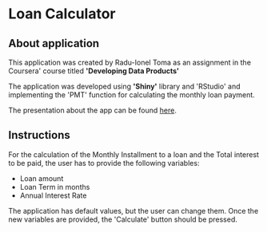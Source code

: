 # Loan Calculator

## About application

This application was created by Radu-Ionel Toma as an assignment in the Coursera' course titled **'Developing Data Products'**

The application was developed using **'Shiny'** library and 'RStudio' and implementing the 'PMT' function for calculating the monthly loan payment.

The presentation about the app can be found [here](https://rpubs.com/radutoma-upt/ReproduciblePitch).

## Instructions
                                    
For the calculation of the Monthly Installment to a loan and the Total interest to be paid, the user has to provide the following variables:

* Loan amount
* Loan Term in months
* Annual Interest Rate

The application has default values, but the user can change them. Once the new variables are provided, the 'Calculate' button should be pressed.
